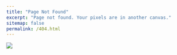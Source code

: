 ```yaml
---
title: "Page Not Found"
excerpt: "Page not found. Your pixels are in another canvas."
sitemap: false
permalink: /404.html
---
```


![](https://media.licdn.com/dms/image/C5112AQEw1fXuabCTyQ/article-inline_image-shrink_1500_2232/0/1581099611064?e=1715817600&v=beta&t=erC2npv3T1QHr-8cn74cAPz8CpWcSW5FJ16rs--mBQk)